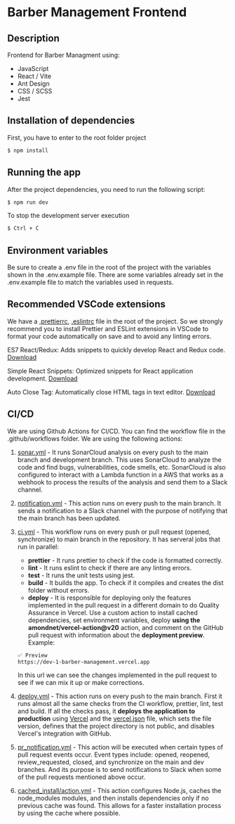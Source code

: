 # Barber Management Frontend

## Description

Frontend for Barber Managment using:

- JavaScript
- React / Vite
- Ant Design
- CSS / SCSS
- Jest

## Installation of dependencies

First, you have to enter to the root folder project

```bash
$ npm install
```

## Running the app
After the project dependencies, you need to run the following script:

```bash
$ npm run dev
```

To stop the development server execution
```bash
$ Ctrl + C
```

## Environment variables

Be sure to create a .env file in the root of the project with the variables shown in the .env.example file. There are some variables already set in the .env.example file to match the variables used in requests.

## Recommended VSCode extensions

We have a [.prettierrc](https://marketplace.visualstudio.com/items?itemName=esbenp.prettier-vscode), [.eslintrc](https://marketplace.visualstudio.com/items?itemName=dbaeumer.vscode-eslint) file in the root of the project. So we strongly recommend you to install Prettier and ESLint extensions in VSCode to format your code automatically on save and to avoid any linting errors.

ES7 React/Redux: Adds snippets to quickly develop React and Redux code. [Download](https://marketplace.visualstudio.com/items?itemName=dsznajder.es7-react-js-snippets)

Simple React Snippets: Optimized snippets for React application development. [Download](https://marketplace.visualstudio.com/items?itemName=burkeholland.simple-react-snippets)

Auto Close Tag: Automatically close HTML tags in text editor. [Download](https://marketplace.visualstudio.com/items?itemName=formulahendry.auto-close-tag)

## CI/CD

We are using Github Actions for CI/CD. You can find the workflow file in the .github/workflows folder. We are using the following actions:

1. [sonar.yml](https://github.com/Odzen/barber_management_frontend/tree/main/.github/workflows/sonar.yml) - It runs SonarCloud analysis on every push to the main branch and development branch. This uses SonarCloud to analyze the code and find bugs, vulnerabilities, code smells, etc. SonarCloud is also configured to interact with a Lambda function in a AWS that works as a webhook to process the results of the analysis and send them to a Slack channel.

2. [notification.yml](https://github.com/Odzen/barber_management_frontend/tree/main/.github/workflows/notification.yml) - This action runs on every push to the main branch. It sends a notification to a Slack channel with the purpose of notifying that the main branch has been updated.

3. [ci.yml](https://github.com/Odzen/barber_management_frontend/tree/main/.github/workflows/ci.yml) - This workflow runs on every push or pull request (opened, synchronize) to main branch in the repository. It has serveral jobs that run in parallel:

   - **prettier** - It runs prettier to check if the code is formatted correctly.
   - **lint** - It runs eslint to check if there are any linting errors.
   - **test** - It runs the unit tests using jest.
   - **build** - It builds the app. To check if it compiles and creates the dist folder without errors.
   - **deploy** - It is responsible for deploying only the features implemented in the pull request in a different domain to do Quality Assurance in Vercel. Use a custom action to install cached dependencies, set environment variables, deploy **using the amondnet/vercel-action@v20** action, and comment on the GitHub pull request with information about the **deployment preview**.
   Example: 
   
   ```bash
   ✅ Preview
   https://dev-1-barber-management.vercel.app
   ```
   
   In this url we can see the changes implemented in the pull request to see if we can mix it up or make corrections.

4. [deploy.yml](https://github.com/Odzen/barber_management_frontend/tree/main/.github/workflows/deploy.yml) - This action runs on every push to the main branch. First it runs almost all the same checks from the CI workflow, prettier, lint, test and build. If all the checks pass, it **deploys the application to production** using [Vercel](https://vercel.com) and the [vercel.json](https://github.com/Odzen/barber_management_frontend/blob/main/vercel.json) file, which sets the file version, defines that the project directory is not public, and disables Vercel's integration with GitHub.

5. [pr_notification.yml](https://github.com/Odzen/barber_management_frontend/tree/main/.github/workflows/pr_notification.yml) - This action will be executed when certain types of pull request events occur. Event types include: opened, reopened, review_requested, closed, and synchronize on the main and dev branches. And its purpose is to send notifications to Slack when some of the pull requests mentioned above occur.

6. [cached_install/action.yml](https://github.com/Odzen/barber_management_frontend/tree/main/.github/actions/cached_install/action.yml) - This action configures Node.js, caches the node_modules modules, and then installs dependencies only if no previous cache was found. This allows for a faster installation process by using the cache where possible.


